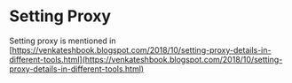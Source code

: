 # Setting Proxy

Setting proxy is mentioned in [https://venkateshbook.blogspot.com/2018/10/setting-proxy-details-in-different-tools.html](https://venkateshbook.blogspot.com/2018/10/setting-proxy-details-in-different-tools.html) 